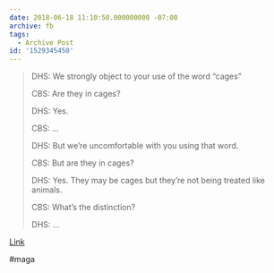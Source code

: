 ```yaml
---
date: 2018-06-18 11:10:50.000000000 -07:00
archive: fb
tags: 
  - Archive Post
id: '1529345450'
---
```


> DHS: We strongly object to your use of the word “cages”
> 
> CBS: Are they in cages?
> 
> DHS: Yes.
> 
> CBS: …
> 
> DHS: But we’re uncomfortable with you using that word. 
> 
> CBS: But are they in cages?
> 
> DHS: Yes. They may be cages but they’re not being treated like animals. 
> 
> CBS: What’s the distinction?
> 
> DHS: …

[Link](https://twitter.com/cbsthismorning/status/1008695502379077637?s=21)

#maga
